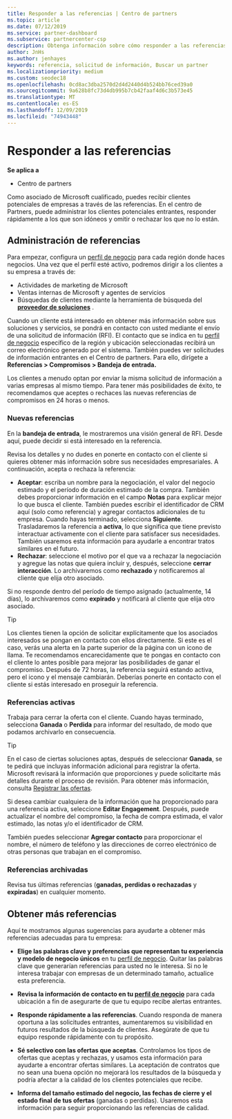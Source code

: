 ```yaml
---
title: Responder a las referencias | Centro de partners
ms.topic: article
ms.date: 07/12/2019
ms.service: partner-dashboard
ms.subservice: partnercenter-csp
description: Obtenga información sobre cómo responder a las referencias, administrar referencias nuevas, existentes y archivadas, y obtener más referencias en el futuro.
author: JnHs
ms.author: jenhayes
keywords: referencia, solicitud de información, Buscar un partner
ms.localizationpriority: medium
ms.custom: seodec18
ms.openlocfilehash: 0cd8ac3dba2570d2d4d2440d4b524bb76ced39a0
ms.sourcegitcommit: 9a628b8fc73d4db995b7cb42faaf4d6c3b573e45
ms.translationtype: MT
ms.contentlocale: es-ES
ms.lasthandoff: 12/09/2019
ms.locfileid: "74943448"
---
```

# <a name="respond-to-referrals"></a>Responder a las referencias

**Se aplica a**

-  Centro de partners

Como asociado de Microsoft cualificado, puedes recibir clientes potenciales de empresas a través de las referencias. En el centro de Partners, puede administrar los clientes potenciales entrantes, responder rápidamente a los que son idóneos y omitir o rechazar los que no lo están. 

## <a name="referral-management"></a>Administración de referencias

Para empezar, configura un [perfil de negocio](create-a-marketing-profile.md) para cada región donde haces negocios. Una vez que el perfil esté activo, podremos dirigir a los clientes a su empresa a través de:

*  Actividades de marketing de Microsoft
*  Ventas internas de Microsoft y agentes de servicios
*  Búsquedas de clientes mediante la herramienta de búsqueda del **[proveedor de soluciones](https://www.microsoft.com/solution-providers/home)** .

Cuando un cliente está interesado en obtener más información sobre sus soluciones y servicios, se pondrá en contacto con usted mediante el envío de una solicitud de información (RFI). El contacto que se indica en tu [perfil de negocio](create-a-marketing-profile.md) específico de la región y ubicación seleccionadas recibirá un correo electrónico generado por el sistema. También puedes ver solicitudes de información entrantes en el Centro de partners. Para ello, dirígete a **Referencias > Compromisos > Bandeja de entrada.**

Los clientes a menudo optan por enviar la misma solicitud de información a varias empresas al mismo tiempo. Para tener más posibilidades de éxito, te recomendamos que aceptes o rechaces las nuevas referencias de compromisos en 24 horas o menos.

### <a name="new-referrals"></a>Nuevas referencias

En la **bandeja de entrada**, le mostraremos una visión general de RFI. Desde aquí, puede decidir si está interesado en la referencia.

Revisa los detalles y no dudes en ponerte en contacto con el cliente si quieres obtener más información sobre sus necesidades empresariales. A continuación, acepta o rechaza la referencia:

*  **Aceptar**: escriba un nombre para la negociación, el valor del negocio estimado y el período de duración estimado de la compra. También debes proporcionar información en el campo **Notas** para explicar mejor lo que busca el cliente. También puedes escribir el identificador de CRM aquí (solo como referencia) y agregar contactos adicionales de tu empresa. Cuando hayas terminado, selecciona **Siguiente**. Trasladaremos la referencia a **activa**, lo que significa que tiene previsto interactuar activamente con el cliente para satisfacer sus necesidades. También usaremos esta información para ayudarle a encontrar tratos similares en el futuro.
*  **Rechazar**: seleccione el motivo por el que va a rechazar la negociación y agregue las notas que quiera incluir y, después, seleccione **cerrar interacción**. Lo archivaremos como **rechazado** y notificaremos al cliente que elija otro asociado.

Si no responde dentro del período de tiempo asignado (actualmente, 14 días), lo archivaremos como **expirado** y notificará al cliente que elija otro asociado.

> [!TIP]
> Los clientes tienen la opción de solicitar explícitamente que los asociados interesados se pongan en contacto con ellos directamente. Si este es el caso, verás una alerta en la parte superior de la página con un icono de llama. Te recomendamos encarecidamente que te pongas en contacto con el cliente lo antes posible para mejorar las posibilidades de ganar el compromiso. Después de 72 horas, la referencia seguirá estando activa, pero el icono y el mensaje cambiarán. Deberías ponerte en contacto con el cliente si estás interesado en proseguir la referencia.

### <a name="active-referrals"></a>Referencias activas

Trabaja para cerrar la oferta con el cliente. Cuando hayas terminado, selecciona **Ganada** o **Perdida** para informar del resultado, de modo que podamos archivarlo en consecuencia.

> [!TIP]
> En el caso de ciertas soluciones aptas, después de seleccionar **Ganada**, se te pedirá que incluyas información adicional para registrar la oferta. Microsoft revisará la información que proporciones y puede solicitarte más detalles durante el proceso de revisión. Para obtener más información, consulta [Registrar las ofertas](register-deals.md).

Si desea cambiar cualquiera de la información que ha proporcionado para una referencia activa, seleccione **Editar Engagement**. Después, puede actualizar el nombre del compromiso, la fecha de compra estimada, el valor estimado, las notas y/o el identificador de CRM.

También puedes seleccionar **Agregar contacto** para proporcionar el nombre, el número de teléfono y las direcciones de correo electrónico de otras personas que trabajan en el compromiso.


### <a name="archived-referrals"></a>Referencias archivadas

Revisa tus últimas referencias (**ganadas, perdidas o rechazadas** y **expiradas**) en cualquier momento. 

## <a name="getting-more-referrals"></a>Obtener más referencias

Aquí te mostramos algunas sugerencias para ayudarte a obtener más referencias adecuadas para tu empresa:

*  **Elige las palabras clave y preferencias que representan tu experiencia y modelo de negocio únicos** en tu [perfil de negocio](create-a-marketing-profile.md). Quitar las palabras clave que generarían referencias para usted no le interesa. Si no le interesa trabajar con empresas de un determinado tamaño, actualice esta preferencia.

*  **Revisa la información de contacto en tu [perfil de negocio](create-a-marketing-profile.md)** para cada ubicación a fin de asegurarte de que tu equipo recibe alertas entrantes.

*  **Responde rápidamente a las referencias**. Cuando responda de manera oportuna a las solicitudes entrantes, aumentaremos su visibilidad en futuros resultados de la búsqueda de clientes. Asegúrate de que tu equipo responde rápidamente con tu propósito.

*  **Sé selectivo con las ofertas que aceptas**. Controlamos los tipos de ofertas que aceptas y rechazas, y usamos esta información para ayudarte a encontrar ofertas similares. La aceptación de contratos que no sean una buena opción no mejorará los resultados de la búsqueda y podría afectar a la calidad de los clientes potenciales que recibe.

*  **Informa del tamaño estimado del negocio, las fechas de cierre y el estado final de tus ofertas** (ganadas o perdidas). Usaremos esta información para seguir proporcionando las referencias de calidad.
